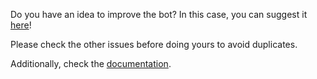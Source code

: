 Do you have an idea to improve the bot? 
In this case, you can suggest it [here](<{{- link}}>)!

Please check the other issues before doing yours to avoid duplicates. 

Additionally, check the [documentation](<https://dicelette.github.io/en/>).